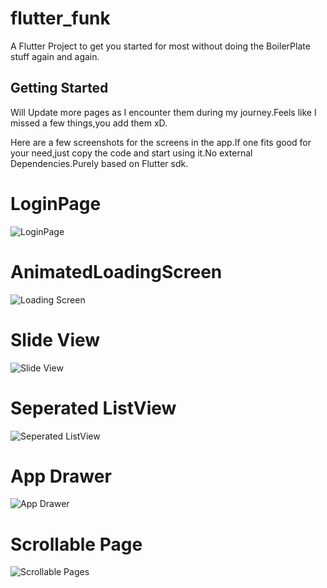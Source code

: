 # flutter_funk

A Flutter Project to get you started for most without doing the BoilerPlate stuff again and again.

## Getting Started

Will  Update more pages as I encounter them during my journey.Feels like I missed a few things,you add them xD.

Here are a few screenshots for the screens in the app.If one fits good for your need,just copy the code and start using it.No external Dependencies.Purely based on Flutter sdk.

# LoginPage

![LoginPage](/ScreenShots/LoginPage.png)
# AnimatedLoadingScreen

![Loading Screen](/ScreenShots/AnimatedLoader.png)
# Slide View

![Slide View](/ScreenShots/SliderView.png)
# Seperated ListView

![Seperated ListView](/ScreenShots/SeperatedListView.png)
# App Drawer

![App Drawer](/ScreenShots/AppDrawer.png)
# Scrollable Page

![Scrollable Pages](/ScreenShots/ScrollableScreen.png)
